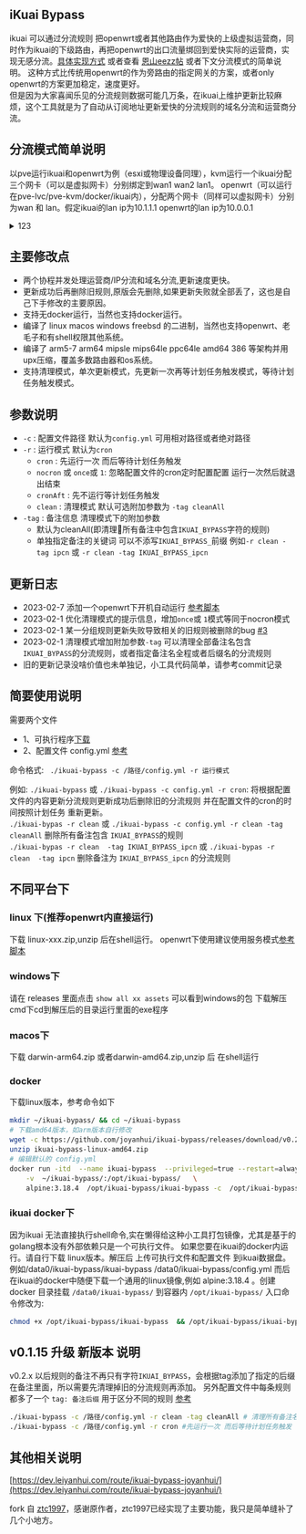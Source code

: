 ## iKuai Bypass
ikuai 可以通过分流规则 把openwrt或者其他路由作为爱快的上级虚拟运营商，同时作为ikuai的下级路由，再把openwrt的出口流量绑回到爱快实际的运营商，实现无感分流。[具体实现方式](https://dev.leiyanhui.com/route/ikuai-bypass-joyanhui/) 或者查看  [恩山eezz帖](https://www.right.com.cn/forum/thread-8252571-1-1.html) 或者下文分流模式的简单说明。
这种方式比传统用openwrt的作为旁路由的指定网关的方案，或者only openwrt的方案更加稳定，速度更好。   
但是因为大家喜闻乐见的分流规则数据可能几万条，在ikuai上维护更新比较麻烦，这个工具就是为了自动从订阅地址更新爱快的分流规则的域名分流和运营商分流。  
## 分流模式简单说明
以pve运行ikuai和openwrt为例（esxi或物理设备同理），kvm运行一个ikuai分配三个网卡（可以是虚拟网卡）分别绑定到wan1 wan2 lan1。
openwrt（可以运行在pve-lvc/pve-kvm/docker/ikuai内），分配两个网卡（同样可以虚拟网卡）分别为wan 和 lan。假定ikuai的lan ip为10.1.1.1 openwrt的lan ip为10.0.0.1

<details>
<summary>123</summary>
![image](.assets/img.png)
</details>




## 主要修改点
- 两个协程并发处理运营商/IP分流和域名分流,更新速度更快。  
- 更新成功后再删除旧规则,原版会先删除,如果更新失败就全部丢了，这也是自己下手修改的主要原因。   
- 支持无docker运行，当然也支持docker运行。    
- 编译了 linux  macos windows freebsd 的二进制，当然也支持openwrt、老毛子和有shell权限其他系统。   
- 编译了 arm5-7 arm64  mipsle mips64le ppc64le amd64 386 等架构并用upx压缩，覆盖多数路由器和os系统。    
- 支持清理模式，单次更新模式，先更新一次再等计划任务触发模式，等待计划任务触发模式。

## 参数说明
- `-c` : 配置文件路径  默认为`config.yml` 可用相对路径或者绝对路径
- `-r` : 运行模式 默认为`cron`
    - `cron` : 先运行一次 而后等待计划任务触发
    - `nocron` 或 `once`或 `1`: 忽略配置文件的cron定时配置配置 运行一次然后就退出结束
    - `cronAft` : 先不运行等计划任务触发
    - `clean` : 清理模式 默认可选附加参数为 `-tag cleanAll`
- `-tag` : 备注信息 清理模式下的附加参数 
    - 默认为cleanAll(即清理所有备注中包含`IKUAI_BYPASS`字符的规则) 
    - 单独指定备注的关键词 可以不添写`IKUAI_BYPASS_`前缀 例如`-r clean -tag ipcn` 或 `-r clean -tag IKUAI_BYPASS_ipcn`

## 更新日志
- 2023-02-7 添加一个openwrt下开机自动运行 [参考脚本](https://github.com/joyanhui/ikuai-bypass/blob/main/script-example/AddOpenwrtService.sh)
- 2023-02-1 优化清理模式的提示信息，增加`once`或 `1`模式等同于nocron模式
- 2023-02-1 某一分组规则更新失败导致相关的旧规则被删除的bug  [#3](https://github.com/joyanhui/ikuai-bypass/issues/3)   
- 2023-02-1 清理模式增加附加参数`-tag` 可以清理全部备注名包含`IKUAI_BYPASS`的分流规则，或者指定备注名全程或者后缀名的分流规则   
- 旧的更新记录没啥价值也未单独记，小工具代码简单，请参考commit记录
## 简要使用说明
需要两个文件 
- 1、可执行程序[下载](https://github.com/joyanhui/ikuai-bypass/releases) 
- 2、配置文件 config.yml [参考](https://github.com/joyanhui/ikuai-bypass/blob/main/config_example.yml)

命令格式: ` ./ikuai-bypass -c /路径/config.yml -r 运行模式`

例如: 
`./ikuai-bypass` 或 `./ikuai-bypass -c config.yml -r cron`: 将根据配置文件的内容更新分流规则更新成功后删除旧的分流规则 并在配置文件的cron的时间按照计划任务 重新更新。    
`./ikuai-bypas -r clean` 或 `./ikuai-bypass -c config.yml -r clean -tag  cleanAll`   删除所有备注包含 `IKUAI_BYPASS`的规则   
`./ikuai-bypas -r clean  -tag IKUAI_BYPASS_ipcn` 或 `./ikuai-bypas -r clean  -tag ipcn` 删除备注为 `IKUAI_BYPASS_ipcn` 的分流规则   

## 不同平台下
### linux 下(推荐openwrt内直接运行)
下载 linux-xxx.zip,unzip 后在shell运行。 openwrt下使用建议使用服务模式[参考脚本](https://github.com/joyanhui/ikuai-bypass/blob/main/script-example/AddOpenwrtService.sh) 
###  windows下
请在 releases 里面点击 `show all xx assets` 可以看到windows的包 下载解压 cmd下cd到解压后的目录运行里面的exe程序
### macos下
下载 darwin-arm64.zip 或者darwin-amd64.zip,unzip 后 在shell运行
### docker
下载linux版本，参考命令如下
```sh
mkdir ~/ikuai-bypass/ && cd ~/ikuai-bypass
# 下载amd64版本，如arm版本自行修改
wget -c https://github.com/joyanhui/ikuai-bypass/releases/download/v0.2.2/ikuai-bypass-linux-amd64.zip
unzip ikuai-bypass-linux-amd64.zip
# 编辑默认的 config.yml 
docker run -itd  --name ikuai-bypass  --privileged=true --restart=always   \
    -v  ~/ikuai-bypass/:/opt/ikuai-bypass/   \
    alpine:3.18.4  /opt/ikuai-bypass/ikuai-bypass -c  /opt/ikuai-bypass/config.yml -r cron
```
### ikuai docker下
因为ikuai 无法直接执行shell命令,实在懒得给这种小工具打包镜像，尤其是基于的golang根本没有外部依赖只是一个可执行文件。
如果您要在ikuai的docker内运行。请自行下载 linux版本。解压后 上传可执行文件和配置文件 到ikuai数据盘。例如/data0/ikuai-bypass/ikuai-bypass  /data0/ikuai-bypass/config.yml
而后在ikuai的docker中随便下载一个通用的linux镜像,例如 alpine:3.18.4 。创建docker 目录挂载 `/data0/ikuai-bypass/` 到容器内 `/opt/ikuai-bypass/`
入口命令修改为:
```sh
chmod +x /opt/ikuai-bypass/ikuai-bypass  && /opt/ikuai-bypass/ikuai-bypass -r cron -c  /opt/ikuai-bypass/config.yml

```
## v0.1.15 升级 新版本 说明
v0.2.x 以后规则的备注不再只有字符`IKUAI_BYPASS`，会根据tag添加了指定的后缀在备注里面，所以需要先清理掉旧的分流规则再添加。
另外配置文件中每条规则都多了一个 `tag: 备注后缀` 用于区分不同的规则 [参考](https://github.com/joyanhui/ikuai-bypass/blob/main/config_example.yml)
```sh
./ikuai-bypass -c /路径/config.yml -r clean -tag cleanAll # 清理所有备注名包含`IKUAI_BYPASS`的分流规则
./ikuai-bypass -c /路径/config.yml -r cron #先运行一次 而后等待计划任务触发 
```

## 其他相关说明
[https://dev.leiyanhui.com/route/ikuai-bypass-joyanhui/](https://dev.leiyanhui.com/route/ikuai-bypass-joyanhui/)

fork 自 [ztc1997](https://github.com/ztc1997/ikuai-bypass/)，感谢原作者，ztc1997已经实现了主要功能，我只是简单缝补了几个小地方。
